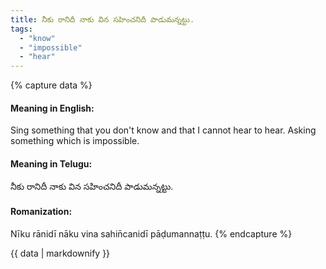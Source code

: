 ```yaml
---
title: నీకు రానిదీ నాకు విన సహించనిదీ పాడుమన్నట్టు.
tags:
  - "know"
  - "impossible"
  - "hear"
---
```


{% capture data %}
#### Meaning in English:
Sing something that you don't know and that I cannot hear to hear.
Asking something which is impossible.

#### Meaning in Telugu:
నీకు రానిదీ నాకు విన సహించనిదీ పాడుమన్నట్టు.

#### Romanization:
Nīku rānidī nāku vina sahin̄canidī pāḍumannaṭṭu.
{% endcapture %}

{{ data | markdownify }}

